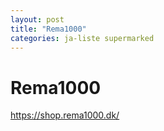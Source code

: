 ```yaml
---
layout: post
title: "Rema1000"
categories: ja-liste supermarked
---
```


# Rema1000

https://shop.rema1000.dk/
